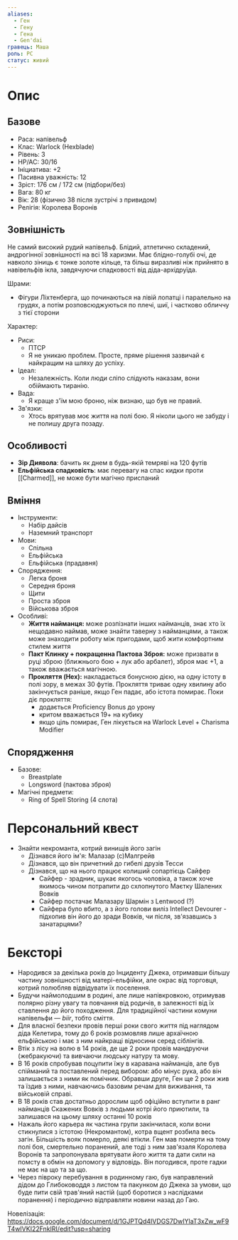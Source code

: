 ```yaml
---
aliases:
  - Ген
  - Гену
  - Гена
  - Gen'dai
гравець: Маша
роль: PC
статус: живий
---
```


# Опис

## Базове

- Раса: напівельф
- Клас: Warlock (Hexblade)
- Рівень: 3
- HP/AC: 30/16
- Ініциатива: +2
- Пасивна уважність: 12
- Зріст: 176 см / 172 см (підбори/без)
- Вага: 80 кг
- Вік: 28 (фізично 38 після зустрічі з привидом)
- Релігія: Королева Воронів

## Зовнішність

Не самий високий рудий напівельф. Блідий, атлетично складений, андрогінної зовнішності на всі 18 харизми. Має блідно-голубі очі, де навколо зіниць є тонке золоте кільце, та більш виразливі ніж прийнято в навівельфів ікла, завдячуючи спадковості від діда-архідруїда.

Шрами:
- Фігури Ліхтенберга, що починаються на лівій лопатці і паралельно на грудях, а потім розповсюджуються по плечі, шиї, і частково обличчу з тієї сторони

Характер:
- Риси:
	- ПТСР
	- Я не уникаю проблем. Просте, пряме рішення зазвичай є найкращим на шляху до успіху.
- Ідеал:
	- Незалежність. Коли люди сліпо слідують наказам, вони обіймають тиранію.
- Вада:
	- Я краще з'їм мою броню, ніж визнаю, що був не правий.
- Зв'язки:
	- Хтось врятував моє життя на полі бою. Я ніколи цього не забуду і не полишу друга позаду.

## Особливості

- **Зір Диявола**: бачить як днем в будь-якій темряві на 120 футів
- **Ельфійська спадковість**: має перевагу на спас кидки проти [[Charmed]], не може бути магічно приспаний
## Вміння

- Інструменти:
	- Набір дайсів
	- Наземний транспорт
- Мови:
	- Спільна
	- Ельфійська
	- Ельфійська (прадавня)
- Спорядження:
	- Легка броня
	- Середня броня
	- Щити
	- Проста зброя
	- Військова зброя
- Особливі:
	- **Життя найманця:** може розпізнати інших найманців, знає хто їх нещодавно наймав, може знайти таверну з найманцями, а також може знаходити роботу між пригодами, щоб жити комфортним стилем життя
	- **Пакт Клинку + покращенна Пактова Зброя:** може призвати в руці зброю (ближнього бою + лук або арбалет), зброя має +1, а також вважається магічною.
	- **Прокляття (Hex):** накладається бонусною дією, на одну істоту в полі зору, в межах 30 футів. Прокляття триває одну хвилину або закінчується раніше, якщо Ген падає, або істота помирає. Поки діє прокляття:
		- додається Proficiency Bonus до урону
		- критом вважається 19+ на кубику
		- якщо ціль помирає, Ген лікується на Warlock Level + Charisma Modifier 

## Спорядження

- Базове:
	- Breastplate
	- Longsword (пактова зброя)
- Магічні предмети:
	- Ring of Spell Storing (4 слота)

# Персональний квест

- Знайти некроманта, котрий винищів його загін
	- Дізнався його ім'я: Малазар (с)Малгрейв
	- Дізнався, що він причетний до гибелі друзів Тесси
	- Дізнався, що на нього працює колиший сопартієць Сайфер
		- Сайфер - зрадник, шукає якогось чоловіка, а також хоче якимось чином потрапити до схлопнутого Маєтку Шалених Вовків
		- Сайфер постачає Малазару Шармін з Lentwood (?)
		- Сайфера було вбито, а з його голови виліз Intellect Devourer - підхопив він його до зради Вовків, чи після, зв'язавшись з занатарцями?
# Бексторі

- Народився за декілька років до Інциденту Джека, отримавши більшу частину зовнішності від матері-ельфійки, але окрас від торговця, котрий полюбляв відвідувати їх поселення.
- Будучи наймолодшим в родині, але лише напівкровкою, отримував полярно різну увагу та повчання від родичів, в залежності від їх ставлення до його походження. Для традиційної частини комуни напівельфи — _biir_, тобто сміття.
- Для власної безпеки провів перші роки свого життя під наглядом діда Келетира, тому до 6 років розмовляв лише архаїчною ельфійською і має з ним найкращі відносини серед сіблінгів.
- Втік з лісу на волю в 14 років, де ще 2 роки провів мандруючи (жебракуючи) та вивчаючи людську натуру та мову.
- В 16 років спробував поцупити їжу в каравана найманців, але був спійманий та поставлений перед вибором: або мінус рука, або він залишається з ними як помічник. Обравши друге, Ген ще 2 роки жив та їздив з ними, навчаючись базовим речам для виживання, та військовій справі.
- В 18 років став достатньо дорослим щоб офіційно вступити в ранг найманців Скажених Вовків з людьми котрі його приютили, та залишався на цьому шляху останні 10 років
- Нажаль його карьера як частина групи закінчилася, коли вони стикнулися з істотою (Некромантом), котра вщент розбила весь загін. Більшість вояк померло, деякі втікли. Ген мав померти на тому полі боя, смертельно поранений, але тоді з ним зав'язаля Королева Воронів та запропонувала врятувати його життя та дати сили на помсту в обмін на допомогу у відповідь. Він погодився, проте гадки не має на що та за що.
- Через півроку перебування в родинному гаю, був направлений дідом до Глибоководдя з листом та пакунком до Джека за умови, що буде пити свій трав'яний настій (щоб боротися з наслідками поранення) і періодично відправляти новини назад до Гаю. 

Новелізація:
https://docs.google.com/document/d/1GJPTQd4IVDGS7DwIYlaT3xZw_wF9T4wIVKI22FnkIRI/edit?usp=sharing

